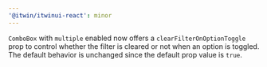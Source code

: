 ```yaml
---
'@itwin/itwinui-react': minor
---
```


`ComboBox` with `multiple` enabled now offers a `clearFilterOnOptionToggle` prop to control whether the filter is cleared or not when an option is toggled. The default behavior is unchanged since the default prop value is `true`.

